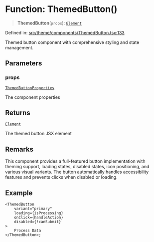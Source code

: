 # Function: ThemedButton()

> **ThemedButton**(`props`): [`Element`](https://github.com/DefinitelyTyped/DefinitelyTyped/blob/80449050d0e5e84f44ffa3fd3dc5651e4747e589/types/react/index.d.ts#L4028)

Defined in: [src/theme/components/ThemedButton.tsx:133](https://github.com/Nick2bad4u/Uptime-Watcher/blob/main/src/theme/components/ThemedButton.tsx#L133)

Themed button component with comprehensive styling and state management.

## Parameters

### props

[`ThemedButtonProperties`](../interfaces/ThemedButtonProperties.md)

The component properties

## Returns

[`Element`](https://github.com/DefinitelyTyped/DefinitelyTyped/blob/80449050d0e5e84f44ffa3fd3dc5651e4747e589/types/react/index.d.ts#L4028)

The themed button JSX element

## Remarks

This component provides a full-featured button implementation with theming
support, loading states, disabled states, icon positioning, and various
visual variants. The button automatically handles accessibility features and
prevents clicks when disabled or loading.

## Example

```tsx
<ThemedButton
    variant="primary"
    loading={isProcessing}
    onClick={handleAction}
    disabled={!canSubmit}
>
    Process Data
</ThemedButton>;
```
